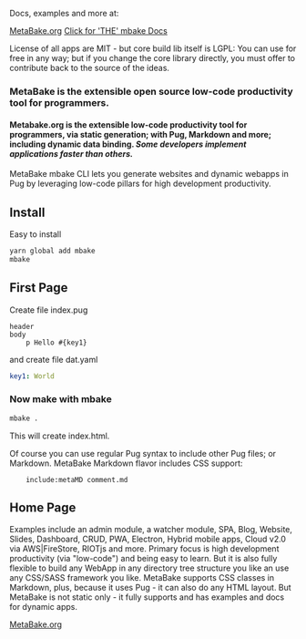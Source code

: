 
Docs, examples and more at:

[MetaBake.org](http://www.MetaBake.org)
[Click for 'THE' mbake Docs](http://doc.MetaBake.org/mbake/)

License of all apps are MIT - but core build lib itself is LGPL:
You can use for free in any way; but if you change the core library directly, you must offer to contribute back to the source of the ideas.


### MetaBake is the extensible  open source low-code productivity tool for programmers.

#### Metabake.org is the extensible low-code productivity tool for programmers, via static generation; with Pug, Markdown and more; including dynamic data binding. *Some developers implement applications faster than others.*

MetaBake mbake CLI lets you generate websites and dynamic webapps in Pug by leveraging low-code pillars for high development productivity.

## Install

Easy to install

```sh
yarn global add mbake
mbake
```

## First Page

Create file index.pug
```pug
header
body
    p Hello #{key1}
```
and create file dat.yaml
```yaml
key1: World
```

### Now make with mbake

```sh
mbake .
```

This will create index.html. 

Of course you can use regular Pug syntax to include other Pug files; or Markdown. MetaBake Markdown flavor includes CSS support:
```pug
    include:metaMD comment.md
```

## Home Page

Examples include an admin module, a watcher module, SPA, Blog, Website, Slides, Dashboard, CRUD, PWA, Electron, Hybrid mobile apps, Cloud v2.0 via AWS|FireStore, RIOTjs and more. 
Primary focus is high development productivity (via "low-code") and being easy to learn. But it is also fully flexible to build any WebApp in any directory tree structure you like an use any CSS/SASS framework you like.
MetaBake supports CSS classes in Markdown, plus, because it uses Pug - it can also do any HTML layout. But MetaBake is not static only - it fully supports and has examples and docs for dynamic apps.

[MetaBake.org](http://www.MetaBake.org)

